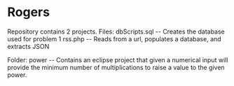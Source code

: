 # Rogers

Repository contains 2 projects.
Files:	dbScripts.sql  	-- Creates the database used for problem 1
	rss.php		-- Reads from a url, populates a database, and extracts JSON

Folder:	power		-- Contains an eclipse project that given a numerical input will
			   provide the minimum number of multiplications to raise a value 
			   to the given power.
